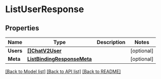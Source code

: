 # ListUserResponse

## Properties

Name | Type | Description | Notes
------------ | ------------- | ------------- | -------------
**Users** | [**[]ChatV2User**](ChatV2User.md) |  |[optional] 
**Meta** | [**ListBindingResponseMeta**](ListBindingResponseMeta.md) |  |[optional] 

[[Back to Model list]](../README.md#documentation-for-models) [[Back to API list]](../README.md#documentation-for-api-endpoints) [[Back to README]](../README.md)


